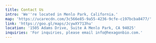 ```yaml
---
title: Contact Us
intro: 'We''re located in Menlo Park, California.'
map: 'https://ucarecdn.com/3c566e85-9a55-4236-9cfe-c197bcba8477/'
link: 'https://goo.gl/maps/JcywXY713hu'
location: '1505 Adams Drive, Suite A Menlo Park, CA 94025'
inquiries: 'For inquiries, please email info@hexagonbio.com.'
---
```


